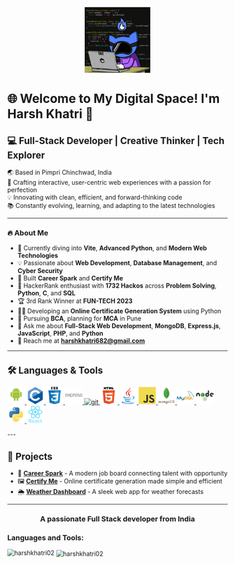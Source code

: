 <div align="center">
  <img height="150" src="/assets/coding.gif"  />
</div>


# 🌐 Welcome to My Digital Space! I'm Harsh Khatri 🚀

## 💻 Full-Stack Developer | Creative Thinker | Tech Explorer

🌏 Based in Pimpri Chinchwad, India  
🎨 Crafting interactive, user-centric web experiences with a passion for perfection  
💡 Innovating with clean, efficient, and forward-thinking code  
📚 Constantly evolving, learning, and adapting to the latest technologies  

---

### 🔥 About Me

- 🌱 Currently diving into **Vite**, **Advanced Python**, and **Modern Web Technologies**  
- 💡 Passionate about **Web Development**, **Database Management**, and **Cyber Security**  
- 💼 Built **Career Spark** and **Certify Me**  
- 💪 HackerRank enthusiast with **1732 Hackos** across **Problem Solving**, **Python**, **C**, and **SQL**  
- 🏆 3rd Rank Winner at **FUN-TECH 2023**  
- 🧑‍💻 Developing an **Online Certificate Generation System** using Python  
- 📘 Pursuing **BCA**, planning for **MCA** in Pune  
- 💬 Ask me about **Full-Stack Web Development**, **MongoDB**, **Express.js**, **JavaScript**, **PHP**, and **Python**  
- 📧 Reach me at **[harshkhatri682@gmail.com](mailto:harshkhatri682@gmail.com)**  

---

## 🛠 Languages & Tools
<p align="left"> <a href="https://developer.android.com" target="_blank" rel="noreferrer"> <img src="https://raw.githubusercontent.com/devicons/devicon/master/icons/android/android-original-wordmark.svg" alt="android" width="40" height="40"/> </a> <a href="https://www.cprogramming.com/" target="_blank" rel="noreferrer"> <img src="https://raw.githubusercontent.com/devicons/devicon/master/icons/c/c-original.svg" alt="c" width="40" height="40"/> </a> <a href="https://www.w3schools.com/css/" target="_blank" rel="noreferrer"> <img src="https://raw.githubusercontent.com/devicons/devicon/master/icons/css3/css3-original-wordmark.svg" alt="css3" width="40" height="40"/> </a> <a href="https://expressjs.com" target="_blank" rel="noreferrer"> <img src="https://raw.githubusercontent.com/devicons/devicon/master/icons/express/express-original-wordmark.svg" alt="express" width="40" height="40"/> </a> <a href="https://git-scm.com/" target="_blank" rel="noreferrer"> <img src="https://www.vectorlogo.zone/logos/git-scm/git-scm-icon.svg" alt="git" width="40" height="40"/> </a> <a href="https://www.w3.org/html/" target="_blank" rel="noreferrer"> <img src="https://raw.githubusercontent.com/devicons/devicon/master/icons/html5/html5-original-wordmark.svg" alt="html5" width="40" height="40"/> </a> <a href="https://www.java.com" target="_blank" rel="noreferrer"> <img src="https://raw.githubusercontent.com/devicons/devicon/master/icons/java/java-original.svg" alt="java" width="40" height="40"/> </a> <a href="https://developer.mozilla.org/en-US/docs/Web/JavaScript" target="_blank" rel="noreferrer"> <img src="https://raw.githubusercontent.com/devicons/devicon/master/icons/javascript/javascript-original.svg" alt="javascript" width="40" height="40"/> </a> <a href="https://www.mongodb.com/" target="_blank" rel="noreferrer"> <img src="https://raw.githubusercontent.com/devicons/devicon/master/icons/mongodb/mongodb-original-wordmark.svg" alt="mongodb" width="40" height="40"/> </a> <a href="https://www.mysql.com/" target="_blank" rel="noreferrer"> <img src="https://raw.githubusercontent.com/devicons/devicon/master/icons/mysql/mysql-original-wordmark.svg" alt="mysql" width="40" height="40"/> </a> <a href="https://nodejs.org" target="_blank" rel="noreferrer"> <img src="https://raw.githubusercontent.com/devicons/devicon/master/icons/nodejs/nodejs-original-wordmark.svg" alt="nodejs" width="40" height="40"/> </a> <a href="https://www.python.org" target="_blank" rel="noreferrer"> <img src="https://raw.githubusercontent.com/devicons/devicon/master/icons/python/python-original.svg" alt="python" width="40" height="40"/> </a> <a href="https://reactjs.org/" target="_blank" rel="noreferrer"> <img src="https://raw.githubusercontent.com/devicons/devicon/master/icons/react/react-original-wordmark.svg" alt="react" width="40" height="40"/> </a> </p>
---

## 💼 Projects

- 🌟 **[Career Spark](https://github.com/Harshkhatri02/JobBoarb_Repo)** - A modern job board connecting talent with opportunity  
- 🖼️ **[Certify Me]()** - Online certificate generation made simple and efficient  
- 🌦️ **[Weather Dashboard]()** - A sleek web app for weather forecasts  

---


<h3 align="center">A passionate Full Stack developer from India</h3>


<h3 align="left">Languages and Tools:</h3>


<p><img align="left" src="https://github-readme-stats.vercel.app/api/top-langs?username=harshkhatri02&show_icons=true&locale=en&layout=compact" alt="harshkhatri02" /></p>

<p>&nbsp;<img align="center" src="https://github-readme-stats.vercel.app/api?username=harshkhatri02&show_icons=true&locale=en" alt="harshkhatri02" /></p>


